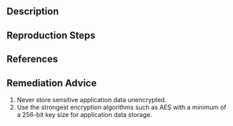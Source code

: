 ## Description


## Reproduction Steps


## References


## Remediation Advice

1. Never store sensitive application data unencrypted.
2. Use the strongest encryption algorithms such as AES with a minimum of a 256-bit key size for application data storage.
